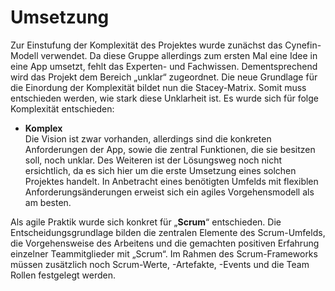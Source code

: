# Umsetzung
Zur Einstufung der Komplexität des Projektes wurde zunächst das Cynefin-Modell verwendet. Da diese Gruppe allerdings zum ersten Mal eine Idee in eine App umsetzt, fehlt das Experten- und Fachwissen. Dementsprechend wird das Projekt dem Bereich „unklar“ zugeordnet. Die neue Grundlage für die Einordung der Komplexität bildet nun die Stacey-Matrix. Somit muss entschieden werden, wie stark diese Unklarheit ist. Es wurde sich für folge Komplexität entschieden:
  -	**Komplex**\
Die Vision ist zwar vorhanden, allerdings sind die konkreten Anforderungen der App, sowie die zentral Funktionen, die sie besitzen      soll, noch unklar. Des Weiteren ist der Lösungsweg noch nicht ersichtlich, da es sich hier um die erste Umsetzung eines solchen        Projektes handelt. In Anbetracht eines benötigten Umfelds mit flexiblen Anforderungsänderungen erweist sich ein agiles Vorgehensmodell als am besten.

Als agile Praktik wurde sich konkret für „**Scrum**“ entschieden. Die Entscheidungsgrundlage bilden die zentralen Elemente des Scrum-Umfelds, die Vorgehensweise des Arbeitens und die gemachten positiven Erfahrung einzelner Teammitglieder mit „Scrum“. Im Rahmen des Scrum-Frameworks müssen zusätzlich noch Scrum-Werte, -Artefakte, -Events und die Team Rollen festgelegt werden.
